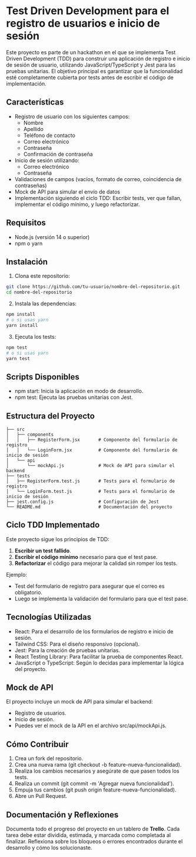 # Test Driven Development para el registro de usuarios e inicio de sesión

Este proyecto es parte de un hackathon en el que se implementa Test Driven Development (TDD) para construir una aplicación de registro e inicio de sesión de usuario, utilizando JavaScript/TypeScript y Jest para las pruebas unitarias. El objetivo principal es garantizar que la funcionalidad esté completamente cubierta por tests antes de escribir el código de implementación.

## Características

- Registro de usuario con los siguientes campos:
  - Nombre
  - Apellido
  - Teléfono de contacto
  - Correo electrónico
  - Contraseña
  - Confirmación de contraseña
- Inicio de sesión utilizando:
  - Correo electrónico
  - Contraseña
- Validaciones de campos (vacíos, formato de correo, coincidencia de contraseñas)
- Mock de API para simular el envío de datos
- Implementación siguiendo el ciclo TDD: Escribir tests, ver que fallan, implementar el código mínimo, y luego refactorizar.

## Requisitos

- Node.js (versión 14 o superior)
- npm o yarn

## Instalación

1. Clona este repositorio:

```bash
git clone https://github.com/tu-usuario/nombre-del-repositorio.git
cd nombre-del-repositorio
```

2. Instala las dependencias:

```bash
npm install
# o si usas yarn
yarn install
```

3. Ejecuta los tests:

```bash
npm test
# o si usas yarn
yarn test
```

## Scripts Disponibles

- npm start: Inicia la aplicación en modo de desarrollo.
- npm test: Ejecuta las pruebas unitarias con Jest.

## Estructura del Proyecto

```plaintext
├── src
│   ├── components
│   │   ├── RegisterForm.jsx       # Componente del formulario de registro
│   │   └── LoginForm.jsx          # Componente del formulario de inicio de sesión
│   └── api
│       └── mockApi.js             # Mock de API para simular el backend
├── tests
│   ├── RegisterForm.test.js       # Tests para el formulario de registro
│   └── LoginForm.test.js          # Tests para el formulario de inicio de sesión
├── jest.config.js                 # Configuración de Jest
└── README.md                      # Documentación del proyecto
```

## Ciclo TDD Implementado

Este proyecto sigue los principios de TDD:

1. **Escribir un test fallido**.
2. **Escribir el código mínimo** necesario para que el test pase.
3. **Refactorizar** el código para mejorar la calidad sin romper los tests.

Ejemplo:

- Test del formulario de registro para asegurar que el correo es obligatorio.
- Luego se implementa la validación del formulario para que el test pase.

## Tecnologías Utilizadas

- React: Para el desarrollo de los formularios de registro e inicio de sesión.
- Tailwind CSS: Para el diseño responsivo (opcional).
- Jest: Para la creación de pruebas unitarias.
- React Testing Library: Para facilitar la prueba de componentes React.
- JavaScript o TypeScript: Según lo decidas para implementar la lógica del proyecto.

## Mock de API

El proyecto incluye un mock de API para simular el backend:

- Registro de usuarios.
- Inicio de sesión.
- Puedes ver el mock de la API en el archivo src/api/mockApi.js.

## Cómo Contribuir

1. Crea un fork del repositorio.
2. Crea una nueva rama (git checkout -b feature-nueva-funcionalidad).
3. Realiza los cambios necesarios y asegúrate de que pasen todos los tests.
4. Realiza un commit (git commit -m 'Agregar nueva funcionalidad').
5. Empuja tus cambios (git push origin feature-nueva-funcionalidad).
6. Abre un Pull Request.

## Documentación y Reflexiones

Documenta todo el progreso del proyecto en un tablero de **Trello**. Cada tarea debe estar dividida, estimada, y marcada como completada al finalizar. Reflexiona sobre los bloqueos o errores encontrados durante el desarrollo y cómo los solucionaste.
